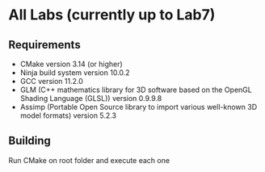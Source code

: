 # All Labs (currently up to Lab7)

## Requirements

- CMake version 3.14 (or higher)
- Ninja build system version 10.0.2
- GCC version 11.2.0
- GLM (C++ mathematics library for 3D software based on the OpenGL Shading Language (GLSL)) version 0.9.9.8
- Assimp (Portable Open Source library to import various well-known 3D model formats) version 5.2.3

## Building

Run CMake on root folder and execute each one